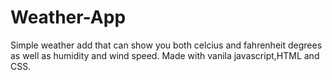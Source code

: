 # Weather-App
Simple weather add that can show you both celcius and fahrenheit degrees as well as humidity and wind speed. Made with vanila javascript,HTML and CSS.
